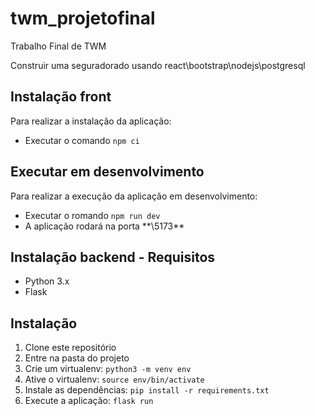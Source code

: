 # twm_projetofinal
Trabalho Final de TWM

Construir uma seguradorado usando react\bootstrap\nodejs\postgresql

## Instalação front

Para realizar a instalação da aplicação:

- Executar o comando `npm ci`

## Executar em desenvolvimento

Para realizar a execução da aplicação em desenvolvimento:

- Executar o romando `npm run dev`
- A aplicação rodará na porta \*\*\5173\*\*



## Instalação backend - Requisitos
- Python 3.x
- Flask

## Instalação
1. Clone este repositório
2. Entre na pasta do projeto
3. Crie um virtualenv: `python3 -m venv env`
4. Ative o virtualenv: `source env/bin/activate`
5. Instale as dependências: `pip install -r requirements.txt`
6. Execute a aplicação: `flask run`
